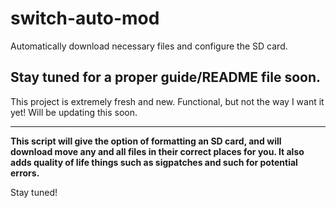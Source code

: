 # switch-auto-mod
Automatically download necessary files and configure the SD card.


## Stay tuned for a proper guide/README file soon. 
This project is extremely fresh and new. Functional, but not the way I want it yet! Will be updating this soon.

---

**This script will give the option of formatting an SD card, and will download move any and all files in their correct places for you. It also adds quality of life things such as sigpatches and such for potential errors.**

Stay tuned!

